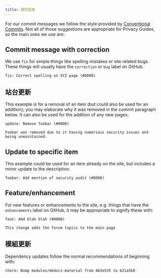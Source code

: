 ```yaml
---
title: 提交訊息
---
```


For our commit messages we follow the style provided by [Conventional Commits](https://conventionalcommits.org). Not all of those suggestions are appropriate for Privacy Guides, so the main ones we use are:

## Commit message with correction

We use `fix` for simple things like spelling mistakes or site related bugs. These things will usually have the `correction` or `bug` label on GitHub.

```text
fix: Correct spelling on XYZ page (#0000)
```

## 站台更新

This example is for a removal of an item (but could also be used for an addition); you may elaborate why it was removed in the commit paragraph below. It can also be used for the addition of any new pages.

```text
update: Remove foobar (#0000)

Foobar was removed due to it having numerious security issues and being unmaintained.
```

## Update to specific item

This example could be used for an item already on the site, but includes a minor update to the description.

```text
foobar: Add mention of security audit (#0000)
```

## Feature/enhancement

For new features or enhancements to the site, e.g. things that have the `enhancements` label on GitHub, it may be appropriate to signify these with:

```text
feat: Add blah blah (#0000)

This change adds the forum topics to the main page
```

## 模組更新

Dependency updates follow the normal recommendations of beginning with:

```text
chore: Bump modules/mkdocs-material from 463e535 to 621a5b8
```
